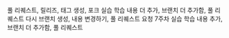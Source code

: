 풀 리퀘스트, 릴리즈, 태그 생성, 포크 실습
학습 내용 더 추가, 브랜치 더 추가함, 풀 리퀘스트
다시 브랜치 생성, 내용 변경하기, 풀 리퀘스트 요청 7주차 실습
학습 내용 추가, 브랜치 더 추가함, 풀 리퀘스트
